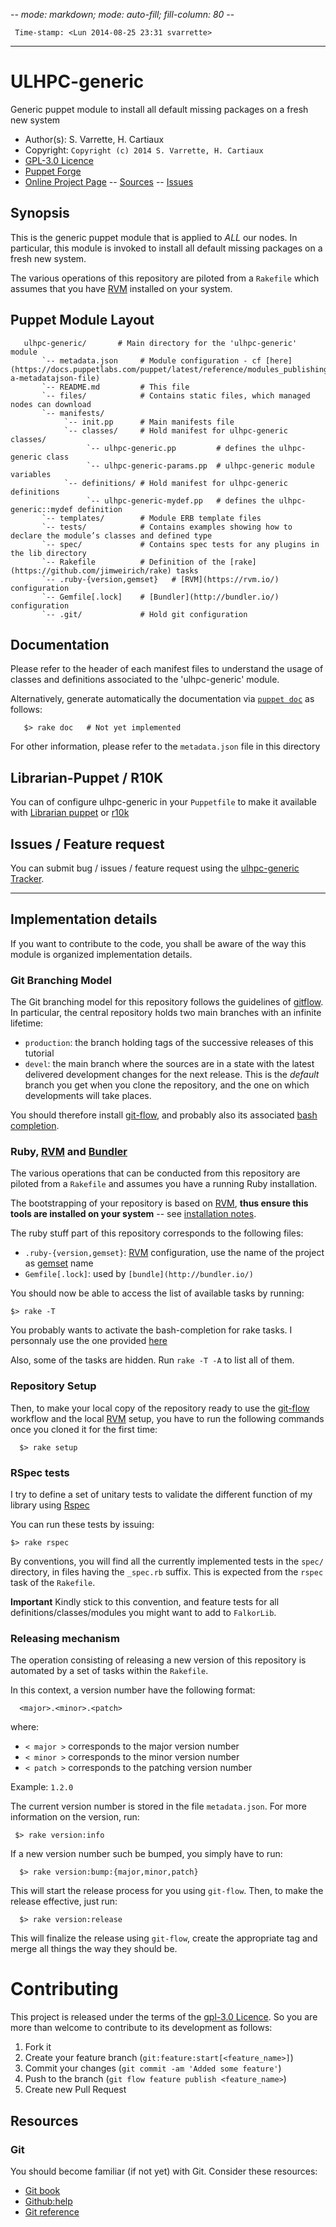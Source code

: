 -*- mode: markdown; mode: auto-fill; fill-column: 80 -*-

     Time-stamp: <Lun 2014-08-25 23:31 svarrette>

-------------------------------------------

# ULHPC-generic 

Generic puppet module to install all default missing packages on a fresh new system

* Author(s): S. Varrette, H. Cartiaux
* Copyright: `Copyright (c) 2014 S. Varrette, H. Cartiaux`  
* [GPL-3.0 Licence](LICENSE)
* [Puppet Forge](https://forge.puppetlabs.com/)
* [Online Project Page](https://github.com/ULHPC/puppet-generic)  -- [Sources](https://github.com/ULHPC/puppet-generic) -- [Issues](https://github.com/ULHPC/puppet-generic/issues)

## Synopsis

This is the generic puppet module that is applied to *ALL* our nodes. 
In particular, this module is invoked to install all default missing packages on a fresh new system.

The various operations of this repository are piloted from a `Rakefile` which
assumes that you have [RVM](https://rvm.io/) installed on your system.

## Puppet Module Layout

       ulhpc-generic/       # Main directory for the 'ulhpc-generic' module
           `-- metadata.json     # Module configuration - cf [here](https://docs.puppetlabs.com/puppet/latest/reference/modules_publishing.html#write-a-metadatajson-file)
           `-- README.md         # This file
           `-- files/            # Contains static files, which managed nodes can download
           `-- manifests/
                `-- init.pp      # Main manifests file
                `-- classes/     # Hold manifest for ulhpc-generic classes/
                     `-- ulhpc-generic.pp         # defines the ulhpc-generic class
                     `-- ulhpc-generic-params.pp  # ulhpc-generic module variables 
                `-- definitions/ # Hold manifest for ulhpc-generic definitions
                     `-- ulhpc-generic-mydef.pp   # defines the ulhpc-generic::mydef definition               
           `-- templates/        # Module ERB template files
           `-- tests/            # Contains examples showing how to declare the module’s classes and defined type
           `-- spec/             # Contains spec tests for any plugins in the lib directory
           `-- Rakefile          # Definition of the [rake](https://github.com/jimweirich/rake) tasks
           `-- .ruby-{version,gemset}   # [RVM](https://rvm.io/) configuration
           `-- Gemfile[.lock]    # [Bundler](http://bundler.io/) configuration
           `-- .git/             # Hold git configuration

## Documentation

Please refer to the header of each manifest files to understand the usage of
classes and definitions associated to the 'ulhpc-generic' module.
 
Alternatively, generate automatically the documentation via
[`puppet doc`](http://docs.puppetlabs.com/man/doc.html) as follows:  

       $> rake doc   # Not yet implemented
       
For other information, please refer to the `metadata.json` file in this directory 

## Librarian-Puppet / R10K

You can of configure ulhpc-generic in your `Puppetfile` to make it
available with [Librarian puppet](http://librarian-puppet.com/) or [r10k](https://github.com/adrienthebo/r10k)

## Issues / Feature request

You can submit bug / issues / feature request using the 
[ulhpc-generic Tracker](https://github.com/ULHPC/puppet-generic/issues). 

-------------------------

## Implementation details

If you want to contribute to the code, you shall be aware of the way this module
is organized implementation details.   

### Git Branching Model

The Git branching model for this repository follows the guidelines of
[gitflow](http://nvie.com/posts/a-successful-git-branching-model/).  
In particular, the central repository holds two main branches with an infinite
lifetime:  

* `production`: the branch holding
  tags of the successive releases of this tutorial 
* `devel`: the main branch
  where the sources are in a state with the latest delivered development changes 
  for the next release. This is the *default* branch you get when you clone the
  repository, and the one on which developments will take places.  

You should therefore install [git-flow](https://github.com/nvie/gitflow), and
probably also its associated
[bash completion](https://github.com/bobthecow/git-flow-completion).  

### Ruby, [RVM](https://rvm.io/) and [Bundler](http://bundler.io/)

The various operations that can be conducted from this repository are piloted
from a `Rakefile` and assumes you have a running Ruby installation.

The bootstrapping of your repository is based on [RVM](https://rvm.io/), **thus
ensure this tools are installed on your system** -- see
[installation notes](https://rvm.io/rvm/install).

The ruby stuff part of this repository corresponds to the following files:

* `.ruby-{version,gemset}`: [RVM](https://rvm.io/) configuration, use the name of the
  project as [gemset](https://rvm.io/gemsets) name
* `Gemfile[.lock]`: used by `[bundle](http://bundler.io/)`

You should now be able to access the list of available tasks by running:

	$> rake -T

You probably wants to activate the bash-completion for rake tasks.
I personnaly use the one provided [here](https://github.com/ai/rake-completion)

Also, some of the tasks are hidden. 
Run `rake -T -A` to list all of them. 

### Repository Setup

Then, to make your local copy of the repository ready to use the
[git-flow](https://github.com/nvie/gitflow) workflow and the local
[RVM](https://rvm.io/)  setup, you have to run the following commands once you
cloned it for the first time: 

      $> rake setup 

### RSpec tests

I try to define a set of unitary tests to validate the different function of my
library using [Rspec](http://rspec.info/) 

You can run these tests by issuing:

	$> rake rspec
	
By conventions, you will find all the currently implemented tests in the `spec/`
directory, in files having the `_spec.rb` suffix. This is expected from the
`rspec` task of the `Rakefile`.    

**Important** Kindly stick to this convention, and feature tests for all
  definitions/classes/modules you might want to add to `FalkorLib`. 

### Releasing mechanism

The operation consisting of releasing a new version of this repository is
automated by a set of tasks within the `Rakefile`. 

In this context, a version number have the following format:

      <major>.<minor>.<patch>

where:

* `< major >` corresponds to the major version number
* `< minor >` corresponds to the minor version number
* `< patch >` corresponds to the patching version number

Example: `1.2.0`

The current version number is stored in the file `metadata.json`. 
For more information on the version, run:

     $> rake version:info

If a new  version number such be bumped, you simply have to run:

      $> rake version:bump:{major,minor,patch}

This will start the release process for you using `git-flow`.
Then, to make the release effective, just run:

      $> rake version:release

This will finalize the release using `git-flow`, create the appropriate tag and
merge all things the way they should be. 

# Contributing

This project is released under the terms of the [gpl-3.0 Licence](LICENSE). 
So you are more than welcome to contribute to its development as follows: 

1. Fork it
2. Create your feature branch (`git:feature:start[<feature_name>]`)
3. Commit your changes (`git commit -am 'Added some feature'`)
4. Push to the branch (`git flow feature publish <feature_name>`)
5. Create new Pull Request

## Resources

### Git 

You should become familiar (if not yet) with Git. Consider these resources: 

* [Git book](http://book.git-scm.com/index.html)
* [Github:help](http://help.github.com/mac-set-up-git/)
* [Git reference](http://gitref.org/)


